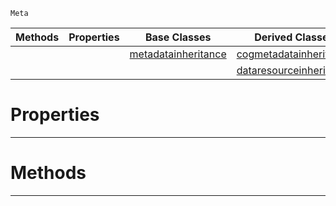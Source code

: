  `Meta`

|Methods|Properties|Base Classes|Derived Classes|
|---|---|---|---|
| | |[metadatainheritance](https://github.com/ZilchEngine/ZilchDocs/blob/master/code_reference/class_reference/metadatainheritance.markdown)|[cogmetadatainheritance](https://github.com/ZilchEngine/ZilchDocs/blob/master/code_reference/class_reference/cogmetadatainheritance.markdown)|
| | | |[dataresourceinheritance](https://github.com/ZilchEngine/ZilchDocs/blob/master/code_reference/class_reference/dataresourceinheritance.markdown)|


 #  Properties


---  
 #  Methods


---  
 

 